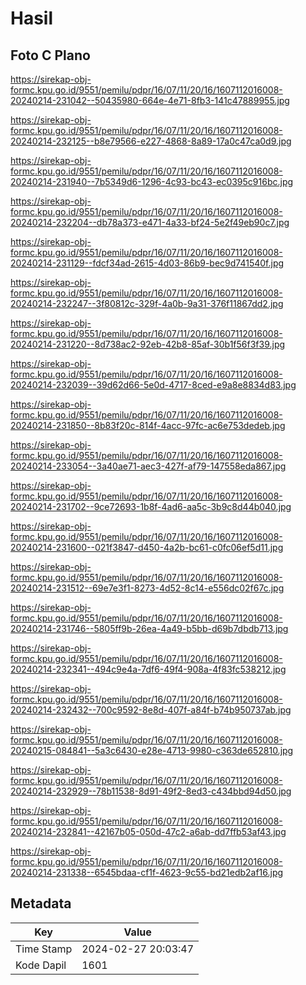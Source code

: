 # Hasil

## Foto C Plano

https://sirekap-obj-formc.kpu.go.id/9551/pemilu/pdpr/16/07/11/20/16/1607112016008-20240214-231042--50435980-664e-4e71-8fb3-141c47889955.jpg

https://sirekap-obj-formc.kpu.go.id/9551/pemilu/pdpr/16/07/11/20/16/1607112016008-20240214-232125--b8e79566-e227-4868-8a89-17a0c47ca0d9.jpg

https://sirekap-obj-formc.kpu.go.id/9551/pemilu/pdpr/16/07/11/20/16/1607112016008-20240214-231940--7b5349d6-1296-4c93-bc43-ec0395c916bc.jpg

https://sirekap-obj-formc.kpu.go.id/9551/pemilu/pdpr/16/07/11/20/16/1607112016008-20240214-232204--db78a373-e471-4a33-bf24-5e2f49eb90c7.jpg

https://sirekap-obj-formc.kpu.go.id/9551/pemilu/pdpr/16/07/11/20/16/1607112016008-20240214-231129--fdcf34ad-2615-4d03-86b9-bec9d741540f.jpg

https://sirekap-obj-formc.kpu.go.id/9551/pemilu/pdpr/16/07/11/20/16/1607112016008-20240214-232247--3f80812c-329f-4a0b-9a31-376f11867dd2.jpg

https://sirekap-obj-formc.kpu.go.id/9551/pemilu/pdpr/16/07/11/20/16/1607112016008-20240214-231220--8d738ac2-92eb-42b8-85af-30b1f56f3f39.jpg

https://sirekap-obj-formc.kpu.go.id/9551/pemilu/pdpr/16/07/11/20/16/1607112016008-20240214-232039--39d62d66-5e0d-4717-8ced-e9a8e8834d83.jpg

https://sirekap-obj-formc.kpu.go.id/9551/pemilu/pdpr/16/07/11/20/16/1607112016008-20240214-231850--8b83f20c-814f-4acc-97fc-ac6e753dedeb.jpg

https://sirekap-obj-formc.kpu.go.id/9551/pemilu/pdpr/16/07/11/20/16/1607112016008-20240214-233054--3a40ae71-aec3-427f-af79-147558eda867.jpg

https://sirekap-obj-formc.kpu.go.id/9551/pemilu/pdpr/16/07/11/20/16/1607112016008-20240214-231702--9ce72693-1b8f-4ad6-aa5c-3b9c8d44b040.jpg

https://sirekap-obj-formc.kpu.go.id/9551/pemilu/pdpr/16/07/11/20/16/1607112016008-20240214-231600--021f3847-d450-4a2b-bc61-c0fc06ef5d11.jpg

https://sirekap-obj-formc.kpu.go.id/9551/pemilu/pdpr/16/07/11/20/16/1607112016008-20240214-231512--69e7e3f1-8273-4d52-8c14-e556dc02f67c.jpg

https://sirekap-obj-formc.kpu.go.id/9551/pemilu/pdpr/16/07/11/20/16/1607112016008-20240214-231746--5805ff9b-26ea-4a49-b5bb-d69b7dbdb713.jpg

https://sirekap-obj-formc.kpu.go.id/9551/pemilu/pdpr/16/07/11/20/16/1607112016008-20240214-232341--494c9e4a-7df6-49f4-908a-4f83fc538212.jpg

https://sirekap-obj-formc.kpu.go.id/9551/pemilu/pdpr/16/07/11/20/16/1607112016008-20240214-232432--700c9592-8e8d-407f-a84f-b74b950737ab.jpg

https://sirekap-obj-formc.kpu.go.id/9551/pemilu/pdpr/16/07/11/20/16/1607112016008-20240215-084841--5a3c6430-e28e-4713-9980-c363de652810.jpg

https://sirekap-obj-formc.kpu.go.id/9551/pemilu/pdpr/16/07/11/20/16/1607112016008-20240214-232929--78b11538-8d91-49f2-8ed3-c434bbd94d50.jpg

https://sirekap-obj-formc.kpu.go.id/9551/pemilu/pdpr/16/07/11/20/16/1607112016008-20240214-232841--42167b05-050d-47c2-a6ab-dd7ffb53af43.jpg

https://sirekap-obj-formc.kpu.go.id/9551/pemilu/pdpr/16/07/11/20/16/1607112016008-20240214-231338--6545bdaa-cf1f-4623-9c55-bd21edb2af16.jpg


## Metadata

| Key        | Value               |
| ---------- | ------------------- |
| Time Stamp | 2024-02-27 20:03:47 |
| Kode Dapil | 1601                |




